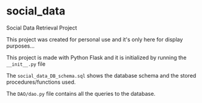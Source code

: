 # social_data
Social Data Retrieval Project

This project was created for personal use and it's only here for display purposes...

This project is made with Python Flask and it is initialized by running the `__init__.py` file

The `social_data_DB_schema.sql` shows the database schema and the stored procedures/functions used.

The `DAO/dao.py` file contains all the queries to the database.
